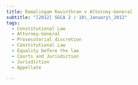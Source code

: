 ```yaml
---
title: Ramalingam Ravinthran v Attorney-General 
subtitle: "[2012] SGCA 2 / 10\_January\_2012"
tags:
  - Constitutional Law
  - Attorney-General
  - Prosecutorial discretion
  - Constitutional Law
  - Equality before the law
  - Courts and Jurisdiction
  - Jurisdiction
  - Appellate

---
```



